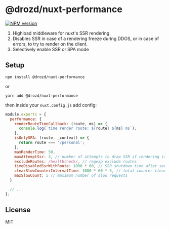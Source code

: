 # @drozd/nuxt-performance
[![NPM version](https://img.shields.io/npm/v/@drozd/nuxt-performance.svg)](https://www.npmjs.com/package/@drozd/nuxt-performance)

1) Highload middleware for nuxt's SSR rendering.
2) Disables SSR in case of a rendering freeze during DDOS, or in case of errors, to try to render on the client.
3) Selectively enable SSR or SPA mode

## Setup
```npm install @drozd/nuxt-performance```

or

```yarn add @drozd/nuxt-performance```

then inside your `nuxt.config.js` add config:

```javascript
module.exports = {
  performance: {
    renderRouteTimeCallback: (route, ms) => {
      console.log(`time render route: ${route} ${ms} ms`);
    },
    isOnlySPA: (route, _context) => {
      return route === '/personal';
    },
    maxRenderTime: 50,
    maxAttemptSsr: 3, // number of attempts to draw SSR if rendering is slow
    excludeRoutes: /healthcheck/, // regexp exclude routes
    timeDisabledSsrWithRoute: 1000 * 60, // SSR shutdown time after several attempts
    clearSlowCounterIntervalTime: 1000 * 60 * 5, // total counter clear interval
    maxSlowCount: 5 // maximum number of slow requests
  }

  // ...
};
```

## License
MIT
